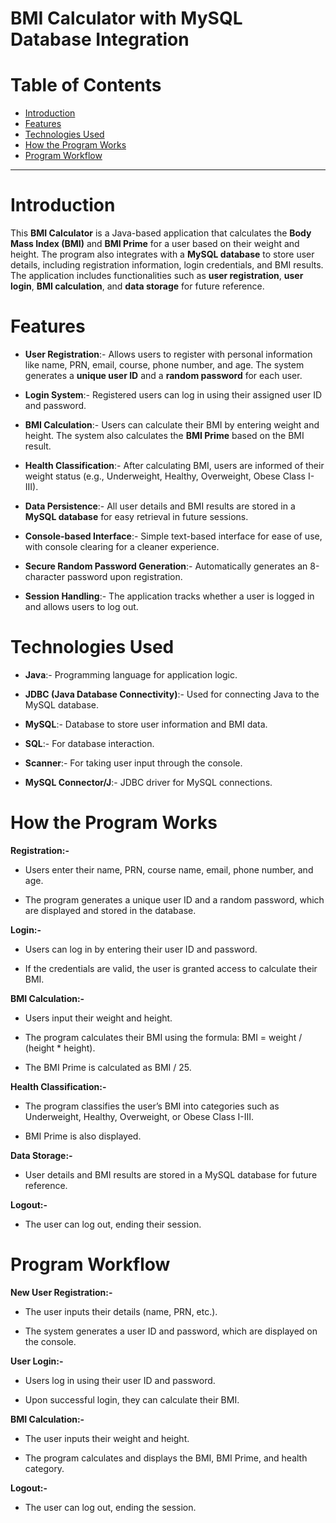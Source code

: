# BMI Calculator with MySQL Database Integration

# Table of Contents

- [Introduction](#introduction)
- [Features](#features)
- [Technologies Used](#technologies-used)
- [How the Program Works](#how-the-program-works)
- [Program Workflow](#program-workflow)
 

---

# Introduction

This **BMI Calculator** is a Java-based application that calculates the **Body Mass Index (BMI)** and **BMI Prime** for a user based on their weight and height. The program also integrates with a **MySQL database** to store user details, including registration information, login credentials, and BMI results. The application includes functionalities such as **user registration**, **user login**, **BMI calculation**, and **data storage** for future reference.

# Features

- **User Registration**:-
   Allows users to register with personal information like name, PRN, email, course, phone number, and age. The system generates a **unique user 
   ID** and a **random password** for each user.
  
- **Login System**:-
   Registered users can log in using their assigned user ID and password.
  
- **BMI Calculation**:-
   Users can calculate their BMI by entering weight and height. The system also calculates the **BMI Prime** based on the BMI result.
  
- **Health Classification**:-
   After calculating BMI, users are informed of their weight status (e.g., Underweight, Healthy, Overweight, Obese Class I-III).
  
- **Data Persistence**:-
   All user details and BMI results are stored in a **MySQL database** for easy retrieval in future sessions.
  
- **Console-based Interface**:-
   Simple text-based interface for ease of use, with console clearing for a cleaner experience.
  
- **Secure Random Password Generation**:-
   Automatically generates an 8-character password upon registration.
  
- **Session Handling**:-
   The application tracks whether a user is logged in and allows users to log out.

# Technologies Used

- **Java**:-  Programming language for application logic.
  
- **JDBC (Java Database Connectivity)**:-  Used for connecting Java to the MySQL database.
  
- **MySQL**:-  Database to store user information and BMI data.
  
- **SQL**:-  For database interaction.
  
- **Scanner**:-  For taking user input through the console.
  
- **MySQL Connector/J**:-  JDBC driver for MySQL connections.


# How the Program Works


**Registration:-**

- Users enter their name, PRN, course name, email, phone number, and age.
  
- The program generates a unique user ID and a random password, which are displayed and stored in the database.
  

**Login:-**

- Users can log in by entering their user ID and password.

- If the credentials are valid, the user is granted access to calculate their BMI.


**BMI Calculation:-**


- Users input their weight and height.
  
- The program calculates their BMI using the formula: BMI = weight / (height * height).
  
- The BMI Prime is calculated as BMI / 25.


**Health Classification:-**


- The program classifies the user’s BMI into categories such as Underweight, Healthy, Overweight, or Obese Class I-III.
  
- BMI Prime is also displayed.


**Data Storage:-**

- User details and BMI results are stored in a MySQL database for future reference.


**Logout:-**

- The user can log out, ending their session.



# Program Workflow


**New User Registration:-**

- The user inputs their details (name, PRN, etc.).
  
- The system generates a user ID and password, which are displayed on the console.

**User Login:-**
- Users log in using their user ID and password.
  
- Upon successful login, they can calculate their BMI.

**BMI Calculation:-**

- The user inputs their weight and height.
  
- The program calculates and displays the BMI, BMI Prime, and health category.

**Logout:-**

- The user can log out, ending the session.

  
